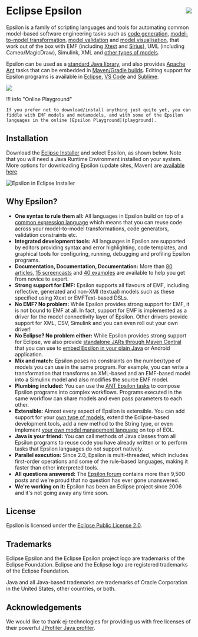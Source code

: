 # Eclipse Epsilon <a href="forum"><img src="assets/images/forum-badge.svg" style="float:right;position:relative;top:8px"></a>

Epsilon is a family of scripting languages and tools for automating common model-based software engineering tasks such as [code generation](doc/egl), [model-to-model transformation](doc/etl), [model validation](doc/evl) and [model visualisation](doc/picto), that work out of the box with EMF (including [Xtext](https://www.eclipse.org/Xtext) and [Sirius](https://www.eclipse.org/sirius)), UML (including Cameo/MagicDraw), Simulink, XML and [other types of models](doc/emc).

Epsilon can be used as a [standard Java library](getting-started/#using-epsilon-as-a-java-library), and also provides [Apache Ant](doc/workflow) tasks that can be embedded in [Maven/Gradle builds](getting-started/#epsilon-in-mavengradle-builds). Editing support for Epsilon programs is available in [Eclipse](download), [VS Code](doc/articles/vscode) and [Sublime](https://github.com/epsilonlabs/sublime).

<div class="carousel">
  <div><img src="doc/articles/eol-interpreter-view/eol-interpreter.gif"/></div>
  <div><img data-lazy="doc/articles/vscode/vscode.png"/></div>
  <div><img data-lazy="doc/articles/sublime/sublime.png"/></div>
  <div><img data-lazy="doc/flexmi/screenshot.png"/></div>
  <div><img data-lazy="doc/picto/picto-eclipse.png"/></div>
  <div><img data-lazy="doc/articles/simulink/epsilon-simulink.png"/></div>
  <div><img data-lazy="doc/picto/picto-eclassifier.png"/></div>
  <div><img data-lazy="doc/picto/picto-minisd.png"/></div>
</div>

!!! info "Online Playground"

	If you prefer not to download/install anything just quite yet, you can fiddle with EMF models and metamodels, and with some of the Epsilon languages in the online [Epsilon Playground](playground).

## Installation

Download the [Eclipse Installer](https://wiki.eclipse.org/Eclipse_Installer) and select Epsilon, as shown below. Note that you will need a Java Runtime Environment installed on your system. More options for downloading Epsilon (update sites, Maven) are [available here](download).

![Epsilon in Eclipse Installer](assets/images/eclipse-installer.png)

## Why Epsilon?

- **One syntax to rule them all:** All languages in Epsilon build on top of a [common expression language](doc/eol) which means that you can reuse code across your model-to-model transformations, code generators, validation constraints etc.
- **Integrated development tools:**  All languages in Epsilon are supported by editors providing syntax and error highlighting, code templates, and graphical tools for configuring, running, debugging and profiling Epsilon programs. 
- **Documentation, Documentation, Documentation:** More than [80 articles](doc/articles), [15 screencasts](doc/screencasts) and [40 examples](doc/examples) are available to help you get from novice to expert.
- **Strong support for EMF:** Epsilon supports all flavours of EMF, including reflective, generated and non-XMI (textual) models such as these specified using Xtext or EMFText-based DSLs.
- **No EMF? No problem:** While Epsilon provides strong support for EMF, it is not bound to EMF at all. In fact, support for EMF is implemented as a driver for the model connectivity layer of Epsilon. Other drivers provide support for XML, CSV, Simulink and you can even roll out your own driver!
- **No Eclipse? No problem either:** While Epsilon provides strong support for Eclipse, we also provide [standalone JARs through Maven Central](download/#maven) that you can use to [embed Epsilon in your plain Java](doc/articles/run-epsilon-from-java) or Android application.
- **Mix and match:** Epsilon poses no constraints on the number/type of models you can use in the same program. For example, you can write a transformation that transforms an XML-based and an EMF-based model into a Simulink model and also modifies the source EMF model.
- **Plumbing included:** You can use the [ANT Epsilon tasks](doc/workflow) to compose Epsilon programs into complex workflows. Programs executed in the same workflow can share models and even pass parameters to each other.
- **Extensible:** Almost every aspect of Epsilon is extensible. You can add support for your [own type of models](doc/articles/developing-a-new-emc-driver), extend the Eclipse-based development tools, add a new method to the String type, or even implement [your own model management language](doc/articles/developing-a-new-language) on top of EOL.
- **Java is your friend:** You can call methods of Java classes from all Epsilon programs to reuse code you have already written or to perform tasks that Epsilon languages do not support natively.
- **Parallel execution:** Since 2.0, Epsilon is multi-threaded, which includes first-order operations and some of the rule-based languages, making it faster than other interpreted tools.
- **All questions answered:** The [Epsilon forum](forum) contains more than 9,500 posts and we're proud that no question has ever gone unanswered.
- **We're working on it:** Epsilon has been an Eclipse project since 2006 and it's not going away any time soon.

## License

Epsilon is licensed under the [Eclipse Public License 2.0](https://www.eclipse.org/legal/epl-2.0/).

## Trademarks

Eclipse Epsilon and the Eclipse Epsilon project logo are trademarks of the Eclipse Foundation. Eclipse and the Eclipse logo are registered trademarks of the Eclipse Foundation.

Java and all Java-based trademarks are trademarks of Oracle Corporation in the United States, other countries, or both.

## Acknowledgements

We would like to thank ej-technologies for providing us with free licenses of their powerful [JProfiler Java profiler](https://www.ej-technologies.com/products/jprofiler/overview.html).